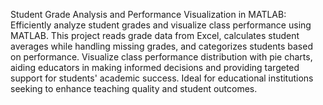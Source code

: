 Student Grade Analysis and Performance Visualization in MATLAB:
Efficiently analyze student grades and visualize class performance using MATLAB. This project reads grade data from Excel, calculates student averages while handling missing grades, and categorizes students based on performance. Visualize class performance distribution with pie charts, aiding educators in making informed decisions and providing targeted support for students' academic success. Ideal for educational institutions seeking to enhance teaching quality and student outcomes.
